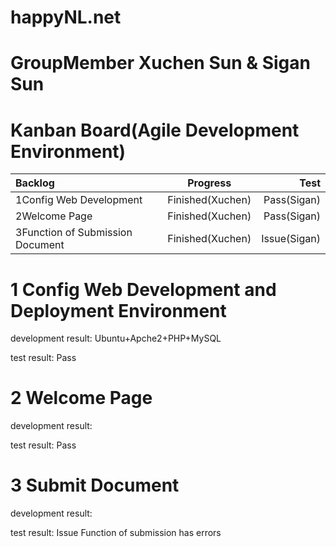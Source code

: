 # happyNL.net 


# GroupMember Xuchen Sun & Sigan Sun

# Kanban Board(Agile Development Environment)
| Backlog | Progress | Test |
|      :---   |     :---:      |          ---: |
| 1Config Web Development   | Finished(Xuchen)     | Pass(Sigan)    |
| 2Welcome Page     | Finished(Xuchen)       | Pass(Sigan)      |
| 3Function of Submission Document     | Finished(Xuchen)       | Issue(Sigan)      |


# 1 Config Web Development and Deployment Environment
development result: Ubuntu+Apche2+PHP+MySQL

test result: Pass
# 2 Welcome Page 
development result:
![]()

test result: Pass
# 3 Submit Document
development result:
![]()

test result: Issue
Function of submission has errors 
